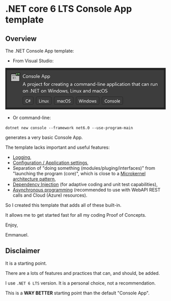 # .NET core 6 LTS Console App template

## Overview

The .NET Console App template:

- From Visual Studio:

![Visual Studio 2022 Console App project template](/img/ConsoleApp.png)

- Or command-line:

`dotnet new console --framework net6.0 --use-program-main`

generates a very basic Console App.

The template lacks important and useful features:

- [Logging](https://learn.microsoft.com/en-us/aspnet/core/fundamentals/logging/?view=aspnetcore-6.0),
- [Configuration / Application settings](https://learn.microsoft.com/en-us/aspnet/core/fundamentals/configuration/?view=aspnetcore-6.0),
- Separation of "doing something (modules/pluging/interfaces)" from "launching the program (core)", which is close to a [Microkernel architecture pattern](https://en.wikipedia.org/wiki/Microkernel.net),
- [Dependency Injection](https://learn.microsoft.com/en-us/dotnet/core/extensions/dependency-injection) (for adaptive coding and unit test capabilities),
- [Asynchronous programming](https://learn.microsoft.com/en-us/dotnet/csharp/asynchronous-programming/) (recommended to use with WebAPI REST calls and Cloud (Azure) resources).

So I created this template that adds all of these built-in.

It allows me to get started fast for all my coding Proof of Concepts.

Enjoy,

Emmanuel.

## Disclaimer

It is a starting point.

There are a lots of features and practices that can, and should, be added.

I use `.NET 6 LTS` version. It is a personal choice, not a recommendation.

This is a **WAY BETTER** starting point than the default "Console App".
